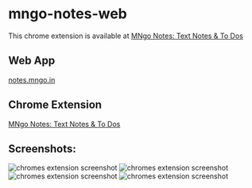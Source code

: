 # mngo-notes-web
This chrome extension is available at [MNgo Notes: Text Notes & To Dos](https://chrome.google.com/webstore/detail/mngo-notes-text-notes-to/ennpnglofmhmbpijnambnccoaklahfno)

## Web App
[notes.mngo.in](https://notes.mngo.in)

## Chrome Extension
[MNgo Notes: Text Notes & To Dos](https://chrome.google.com/webstore/detail/mngo-notes-text-notes-to/ennpnglofmhmbpijnambnccoaklahfno)


## Screenshots:
<img src="screenshot/ss 0.png" alt="chromes extension screenshot">

<img src="screenshot/ss 2.png" alt="chromes extension screenshot">

<img src="screenshot/ss 3.png" alt="chromes extension screenshot">

<img src="screenshot/ss 4.png" alt="chromes extension screenshot">